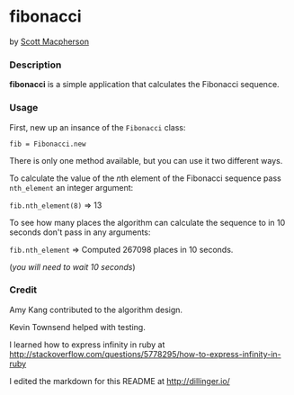 # fibonacci
by [Scott Macpherson](https://github.com/scottmacphersonmusic)
### Description
**fibonacci** is a simple application that calculates the Fibonacci sequence.
### Usage

First, new up an insance of the `Fibonacci` class:

`fib = Fibonacci.new`

There is only one method available, but you can use it two different ways.

To calculate the value of the *n*th element of the Fibonacci sequence pass `nth_element` an integer argument:

`fib.nth_element(8)` => 13

To see how many places the algorithm can calculate the sequence to in 10 seconds don't pass in any arguments:

`fib.nth_element` => Computed 267098 places in 10 seconds.

(*you will need to wait 10 seconds*)

### Credit
Amy Kang contributed to the algorithm design.

Kevin Townsend helped with testing.

I learned how to express infinity in ruby at  http://stackoverflow.com/questions/5778295/how-to-express-infinity-in-ruby

I edited the markdown for this README at http://dillinger.io/
